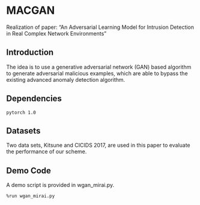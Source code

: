 # MACGAN
Realization of paper: “An Adversarial Learning Model for Intrusion Detection in Real Complex Network Environments”

## Introduction
The idea is to use a generative adversarial network (GAN) based algorithm to generate adversarial malicious examples, which are able to bypass the existing advanced anomaly detection algorithm.

## Dependencies
 ```pytorch 1.0```
 
## Datasets
Two data sets, Kitsune and CICIDS 2017, are used in this paper to evaluate the performance of our scheme.

## Demo Code
A demo script is provided in wgan_mirai.py.
```
%run wgan_mirai.py
```
